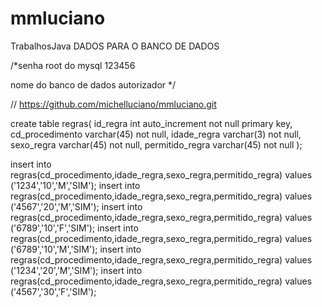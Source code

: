 # mmluciano
TrabalhosJava
DADOS PARA O BANCO DE DADOS

/*senha root do mysql
123456

nome do banco de dados
autorizador
*/

// https://github.com/michelluciano/mmluciano.git

create table regras(
id_regra     int auto_increment not null primary key,
cd_procedimento    varchar(45) not null,
idade_regra        varchar(3) not null,
sexo_regra         varchar(45) not null,
permitido_regra    varchar(45) not null
);

insert into regras(cd_procedimento,idade_regra,sexo_regra,permitido_regra) values ('1234','10','M','SIM');
insert into regras(cd_procedimento,idade_regra,sexo_regra,permitido_regra) values ('4567','20','M','SIM');
insert into regras(cd_procedimento,idade_regra,sexo_regra,permitido_regra) values ('6789','10','F','SIM');
insert into regras(cd_procedimento,idade_regra,sexo_regra,permitido_regra) values ('6789','10','M','SIM');
insert into regras(cd_procedimento,idade_regra,sexo_regra,permitido_regra) values ('1234','20','M','SIM');
insert into regras(cd_procedimento,idade_regra,sexo_regra,permitido_regra) values ('4567','30','F','SIM');
